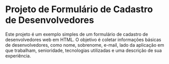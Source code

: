  # Projeto de Formulário de Cadastro de Desenvolvedores

Este projeto é um exemplo simples de um formulário de cadastro de desenvolvedores web em HTML. 
O objetivo é coletar informações básicas de desenvolvedores, como nome, sobrenome, e-mail, 
lado da aplicação em que trabalham, senioridade, tecnologias utilizadas e uma descrição de sua experiência.
